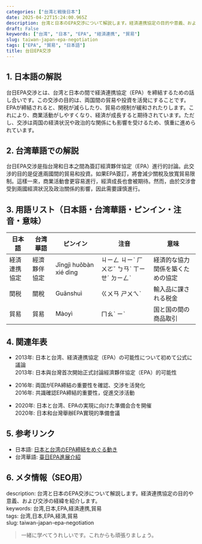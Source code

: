 ```yaml
---
categories: ["台湾と戦後日本"]
date: 2025-04-22T15:24:00.965Z
description: 台湾と日本のEPA交渉について解説します。経済連携協定の目的や意義、および交渉の経緯を紹介します。
draft: False
keywords: ["台湾", "日本", "EPA", "経済連携", "貿易"]
slug: taiwan-japan-epa-negotiation
tags: ["EPA", "貿易", "日本語"]
title: 台日EPA交渉
---
```




## 1. 日本語の解説
台日EPA交渉とは、台湾と日本の間で経済連携協定（EPA）を締結するための話し合いです。この交渉の目的は、両国間の貿易や投資を活発にすることです。EPAが締結されると、関税が減らしたり、貿易の規制が緩和されたりします。これにより、商業活動がしやすくなり、経済が成長すると期待されています。ただし、交渉は両国の経済状況や政治的な関係にも影響を受けるため、慎重に進められています。

## 2. 台湾華語での解説  
台日EPA交涉是指台灣和日本之間為簽訂經濟夥伴協定（EPA）進行的討論。此交涉的目的是促進兩國間的貿易和投資。如果EPA簽訂，將會減少關稅及放寬貿易限制。這樣一來，商業活動會更容易進行，經濟成長也會被期待。然而，由於交涉會受到兩國經濟狀況及政治關係的影響，因此需要謹慎進行。

## 3. 用語リスト（日本語・台湾華語・ピンイン・注音・意味）

| 日本語      | 台湾華語        | ピンイン     | 注音        | 意味           |
|-------------|----------------|-------------|------------|---------------|
| 経済連携協定 | 經濟夥伴協定   | Jīngjì huǒbàn xié dìng | ㄐㄧㄥ ㄐㄧˋ ㄏㄨㄛˇ ㄅㄢˋ ㄒㄧㄝˊ ㄉㄧㄥˋ | 経済的な協力関係を築くための協定 |
| 関税        | 關稅           | Guānshuì    | ㄍㄨㄢ ㄕㄨㄟˋ  | 輸入品に課される税金         |
| 貿易        | 貿易           | Màoyì       | ㄇㄠˋ ㄧˋ     | 国と国の間の商品取引         |

## 4. 関連年表
- 2013年: 日本と台湾、経済連携協定（EPA）の可能性について初めて公式に議論  
  2013年: 日本與台灣首次開始正式討論經濟夥伴協定（EPA）的可能性

- 2016年: 両国がEPA締結の重要性を確認、交渉を活発化  
  2016年: 共識確認EPA締結的重要性，促進交涉活動

- 2020年: 日本と台湾、EPAの実現に向けた準備会合を開催  
  2020年: 日本和台灣舉辦EPA實現的準備會議

## 5. 参考リンク  
- 日本語: [日本と台湾のEPA締結をめぐる動き](https://www.jetro.go.jp/trade/economy.html)
- 台湾華語: [臺日EPA進展介紹](https://www.trademag.org.tw/)

## 6. メタ情報（SEO用） 
description: 台湾と日本のEPA交渉について解説します。経済連携協定の目的や意義、および交渉の経緯を紹介します。  
keywords: 台湾,日本,EPA,経済連携,貿易  
tags: 台湾,日本,EPA,経済,貿易  
slug: taiwan-japan-epa-negotiation

>一緒に学べてうれしいです。これからも頑張りましょう。